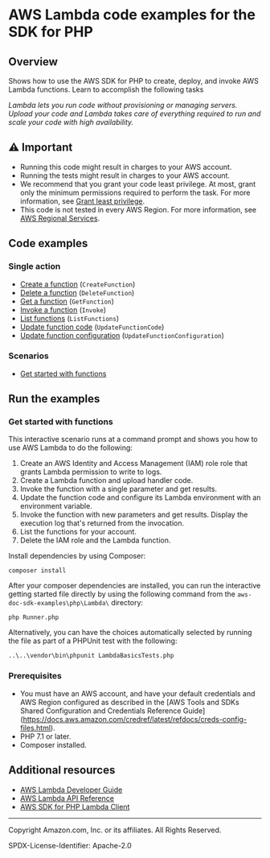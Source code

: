 # AWS Lambda code examples for the SDK for PHP

## Overview

Shows how to use the AWS SDK for PHP to create, deploy, and invoke
AWS Lambda functions. Learn to accomplish the following tasks

*Lambda lets you run code without provisioning or managing servers. Upload your code
and Lambda takes care of everything required to run and scale your code with high
availability.*

## ⚠️ Important

* Running this code might result in charges to your AWS account.
* Running the tests might result in charges to your AWS account.
* We recommend that you grant your code least privilege. At most, grant only the minimum permissions required to perform the task. For more information, see [Grant least privilege](https://docs.aws.amazon.com/IAM/latest/UserGuide/best-practices.html#grant-least-privilege).
* This code is not tested in every AWS Region. For more information, see [AWS Regional Services](https://aws.amazon.com/about-aws/global-infrastructure/regional-product-services).

## Code examples

### Single action

* [Create a function](LambdaService.php)
  (`CreateFunction`)
* [Delete a function](LambdaService.php)
  (`DeleteFunction`)
* [Get a function](LambdaService.php)
  (`GetFunction`)
* [Invoke a function](LambdaService.php)
  (`Invoke`)
* [List functions](LambdaService.php)
  (`ListFunctions`)
* [Update function code](LambdaService.php)
  (`UpdateFunctionCode`)
* [Update function configuration](LambdaService.php)
  (`UpdateFunctionConfiguration`)

### Scenarios

* [Get started with functions](scenario_getting_started_functions.py)

## Run the examples

### Get started with functions

This interactive scenario runs at a command prompt and shows you how to use
AWS Lambda to do the following:

1. Create an AWS Identity and Access Management (IAM) role role that grants Lambda
   permission to write to logs.
1. Create a Lambda function and upload handler code.
1. Invoke the function with a single parameter and get results.
1. Update the function code and configure its Lambda environment with an environment
   variable.
1. Invoke the function with new parameters and get results. Display the execution
   log that's returned from the invocation.
1. List the functions for your account.
1. Delete the IAM role and the Lambda function.

Install dependencies by using Composer:

```
composer install
```

After your composer dependencies are installed, you can run the interactive getting started file directly by using the
following command from the `aws-doc-sdk-examples\php\Lambda\` directory:

```
php Runner.php
```   

Alternatively, you can have the choices automatically selected by running the file as part of a PHPUnit test with the
following:

```
..\..\vendor\bin\phpunit LambdaBasicsTests.php
```

### Prerequisites

- You must have an AWS account, and have your default credentials and AWS Region configured as described in
  the [AWS Tools and SDKs Shared Configuration and Credentials Reference Guide]
  (https://docs.aws.amazon.com/credref/latest/refdocs/creds-config-files.html).
- PHP 7.1 or later.
- Composer installed.

## Additional resources

* [AWS Lambda Developer Guide](https://docs.aws.amazon.com/lambda/latest/dg/welcome.html)
* [AWS Lambda API Reference](https://docs.aws.amazon.com/lambda/latest/dg/API_Reference.html)
* [AWS SDK for PHP Lambda Client](https://docs.aws.amazon.com/aws-sdk-php/v3/api/class-Aws.Lambda.LambdaClient.html)

---

Copyright Amazon.com, Inc. or its affiliates. All Rights Reserved.

SPDX-License-Identifier: Apache-2.0
